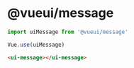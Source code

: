 @vueui/message
===================

```js
import uiMessage from '@vueui/message'

Vue.use(uiMessage)
```

```html
<ui-message></ui-message>
```
